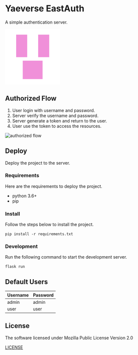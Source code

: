 # Yaeverse EastAuth

A simple authentication server.

![logo](logo.png)

## Authorized  Flow

1. User login with username and password.
2. Server verify the username and password.
3. Server generate a token and return to the user.
4. User use the token to access the resources.

![authorized flow](flow.svg)

## Deploy

Deploy the project to the server.

### Requirements

Here are the requirements to deploy the project.

- python 3.6+
- pip

### Install

Follow the steps below to install the project.

```shell
pip install -r requirements.txt
```

### Development

Run the following command to start the development server.

```shell
flask run
```

## Default Users

| Username | Password |
| -------- | -------- |
| admin    | admin    |
| user     | user     |

## License

The software licensed under Mozilla Public License Version 2.0

[LICENSE](LICENSE)
